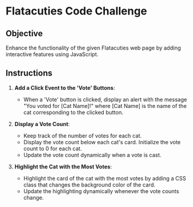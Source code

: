 # Flatacuties Code Challenge

## Objective

Enhance the functionality of the given Flatacuties web page by adding interactive features using JavaScript.

## Instructions

1. **Add a Click Event to the 'Vote' Buttons**:
    - When a 'Vote' button is clicked, display an alert with the message "You voted for [Cat Name]!" where [Cat Name] is the name of the cat corresponding to the clicked button.

2. **Display a Vote Count**:
    - Keep track of the number of votes for each cat.
    - Display the vote count below each cat's card. Initialize the vote count to 0 for each cat.
    - Update the vote count dynamically when a vote is cast.

3. **Highlight the Cat with the Most Votes**:
    - Highlight the card of the cat with the most votes by adding a CSS class that changes the background color of the card.
    - Update the highlighting dynamically whenever the vote counts change.

